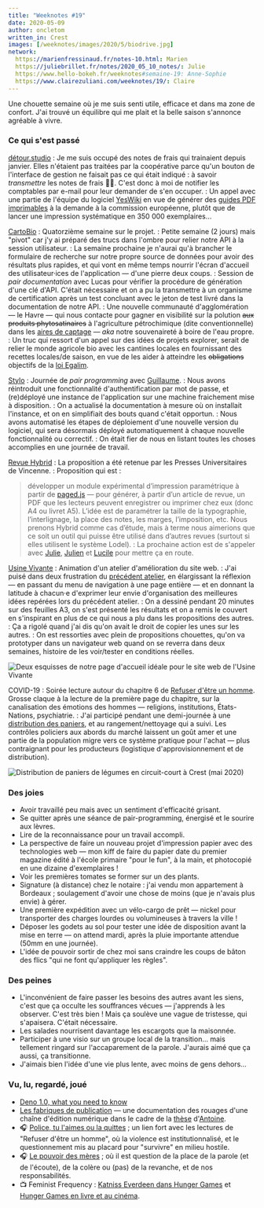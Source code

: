 ```yaml
---
title: "Weeknotes #19"
date: 2020-05-09
author: oncletom
written_in: Crest
images: [/weeknotes/images/2020/5/biodrive.jpg]
network:
  https://marienfressinaud.fr/notes-10.html: Marien
  https://juliebrillet.fr/notes/2020_05_10_notes/: Julie
  https://www.hello-bokeh.fr/weeknotes#semaine-19: Anne-Sophie
  https://www.clairezuliani.com/weeknotes/19/: Claire
---
```


Une chouette semaine où je me suis senti utile, efficace et dans ma zone de confort. J'ai trouvé un équilibre qui me plait et la belle saison s'annonce agréable à vivre.

<!--more-->

### Ce qui s'est passé

[détour.studio]
: Je me suis occupé des notes de frais qui trainaient depuis janvier.
  Elles n'étaient pas traitées par la coopérative parce qu'un bouton de l'interface de gestion ne faisait pas ce qui était indiqué : à savoir _transmettre_ les notes de frais 🤦‍♂️. C'est donc à moi de notifier
  les comptables par e-mail pour leur demander de s'en occuper.
: Un appel avec une partie de l'équipe du logiciel [YesWiki](https://yeswiki.net) en vue de générer des [guides PDF imprimables](https://github.com/YesWiki/yeswiki-extension-publication) à la demande à la commission européenne, plutôt que de lancer une impression systématique en 350 000 exemplaires…

[CartoBio]
: Quatorzième semaine sur le projet.
: Petite semaine (2 jours) mais "pivot" car j'y ai préparé des trucs dans l'ombre pour relier notre API à la session utilisateur.
: La semaine prochaine je n'aurai qu'à brancher le formulaire de recherche sur notre propre source de données pour avoir des résultats plus rapides, et qui vont en même temps nourrir l'écran d'accueil des utilisateur·ices de l'application — d'une pierre deux coups.
: Session de _pair documentation_ avec Lucas pour vérifier la procédure
  de génération d'une clé d'API. C'était nécessaire et on a pu la transmettre à un organisme de certification après un test concluant avec le jeton de test livré dans la documentation de notre API.
: Une nouvelle communauté d'agglomération — le Havre — qui nous contacte
  pour gagner en visibilité sur la polution ~~aux produits phytosatinaires~~ à l'agriculture pétrochimique (dite conventionnelle) dans les [aires de captage](https://aires-captages.fr/) — _aka_ notre souvenaireté à boire de l'eau propre.
: Un truc qui ressort d'un appel sur des idées de projets explorer,
  serait de relier le monde agricole bio avec les cantines locales
  en fournissant des recettes locales/de saison, en vue de les aider
  à atteindre les ~~obligations~~ objectifs de la [loi Egalim](https://agriculture.gouv.fr/egalim-ce-que-contient-la-loi-agriculture-et-alimentation).


[Stylo]
: Journée de _pair programming_ avec [Guillaume].
: Nous avons réintroduit une fonctionnalité d'authentification par mot de passe, et (re)déployé une instance de l'application sur une machine fraichement mise à disposition.
: On a actualisé la documentation à mesure où on installait l'instance,
  et on en simplifiait des bouts quand c'était opportun.
: Nous avons automatisé les étapes de déploiement d'une nouvelle version
  du logiciel, qui sera désormais déployé automatiquement à chaque nouvelle fonctionnalité ou correctif.
: On était fier de nous en listant toutes les choses accomplies en une journée de travail.


[Revue Hybrid]
: La proposition a été retenue par les Presses Universitaires de Vincenne.
: Proposition qui est :
> développer un module expérimental d’impression paramétrique à partir de [paged.js] — pour générer, à partir d’un article de revue, un PDF que les lecteurs peuvent enregistrer ou imprimer chez eux (donc A4 ou livret A5). L’idée est de paramétrer la taille de la typographie, l’interlignage, la place des notes, les marges, l’imposition, etc. Nous prenons Hybrid comme cas d’étude, mais à terme nous aimerions que ce soit un outil qui puisse être utilisé dans d’autres revues (surtout si elles utilisent le système Lodel).
: La prochaine action est de s'appeler avec [Julie], [Julien] et [Lucile]
  pour mettre ça en route.


[Usine Vivante]
: Animation d'un atelier d'amélioration du site web.
: J'ai puisé dans deux frustration du [précédent atelier](/weeknotes/17/),
  en élargissant la réflexion — en passant du menu de navigation à une page entière —
  et en donnant la latitude à chacun·e d'exprimer leur envie d'organisation des meilleures idées repérées lors du précédent atelier.
: On a dessiné pendant 20 minutes sur des feuilles A3, on s'est présenté
  les résultats et on a remis le couvert en s'inspirant en plus de ce qui
  nous a plu dans les propositions des autres.
: Ça a rigolé quand j'ai dis qu'on avait le droit de copier les unes sur
  les autres.
: On est ressorties avec plein de propositions chouettes, qu'on va
  prototyper dans un navigateur web quand on se reverra
  dans deux semaines, histoire de les voir/tester en conditions réelles.

![](/weeknotes/images/2020/5/maquette-uv.png "Deux esquisses de notre page d'accueil idéale pour le site web de l'Usine Vivante")


COVID-19
: Soirée lecture autour du chapitre 6 de [Refuser d'être un homme](https://www.syllepse.net/refuser-d-etre-un-homme-_r_62_i_567.html).<br>
  Grosse claque à la lecture de la première page du chapitre, sur la
  canalisation des émotions des hommes — religions, institutions, États-Nations, psychiatrie.
: J'ai participé pendant une demi-journée à une [distribution des paniers](https://www.openfoodfrance.org/biodrivecrest/shop), et
  au rangement/nettoyage qui a suivi. Les contrôles policiers aux abords
  du marché laissent un goût amer et une partie de la population
  migre vers ce système pratique pour l'achat — plus contraignant
  pour les producteurs (logistique d'approvisionnement et de distribution).

![](/weeknotes/images/2020/5/biodrive.jpg "Distribution de paniers de légumes en circuit-court à Crest (mai 2020)")

### Des joies

- Avoir travaillé peu mais avec un sentiment d'efficacité grisant.
- Se quitter après une séance de pair-programming, énergisé et le sourire aux lèvres.
- Lire de la reconnaissance pour un travail accompli.
- La perspective de faire un nouveau projet d'impression papier avec des technologies web — mon kiff de faire du papier date du premier magazine édité à l'école primaire "pour le fun", à la main, et photocopié en une dizaine d'exemplaires !
- Voir les premières tomates se former sur un des plants.
- Signature (à distance) chez le notaire : j'ai vendu mon appartement à Bordeaux ; soulagement d'avoir une chose de moins (que je n'avais plus envie) à gérer.
- Une première expédition avec un vélo-cargo de prêt — nickel pour transporter des charges lourdes ou volumineuses à travers la ville !
- Déposer les godets au sol pour tester une idée de disposition avant la mise en terre — on attend mardi, après la pluie importante attendue (50mm en une journée).
- L'idée de pouvoir sortir de chez moi sans craindre les coups de bâton des flics "qui ne font qu'appliquer les règles".

### Des peines

- L'inconvénient de faire passer les besoins des autres avant les siens,
  c'est que ça occulte les souffrances vécues — j'apprends à les observer.
  C'est très bien ! Mais ça soulève une vague de tristesse, qui s'apaisera.
  C'était nécessaire.
- Les salades nourrisent davantage les escargots que la maisonnée.
- Participer à une visio sur un groupe local de la transition… mais tellement ringard sur l'accaparement de la parole. J'aurais aimé que ça aussi, ça transitionne.
- J'aimais bien l'idée d'une vie plus lente, avec moins de gens dehors…

### Vu, lu, regardé, joué

- [Deno 1.0, what you need to know](https://blog.logrocket.com/deno-1-0-what-you-need-to-know/)
- [Les fabriques de publication](https://www.quaternum.net/2020/04/29/les-fabriques-de-publication/) — une documentation des rouages d'une chaîne d'édition numérique dans le cadre de la [thèse](https://www.quaternum.net/phd/) d'[Antoine].
- 🎧 [Police, tu l'aimes ou la quittes](https://www.franceculture.fr/emissions/les-pieds-sur-terre/police-tu-laimes-ou-tu-la-quittes) ; un lien fort avec les lectures de "Refuser d'être un homme", où la violence est institutionnalisé, et le questionnement mis au placard pour "survivre" en milieu hostile.
- 🎧 [Le pouvoir des mères](https://www.arteradio.com/son/61663279/le_pouvoir_des_meres_23) ; où il est question de la place de la parole (et de l'écoute), de la colère ou (pas) de la revanche, et de nos responsabilités.
- 📺 Feminist Frequency : [Katniss Everdeen dans Hunger Games](https://www.youtube.com/watch?v=C8428XSejp0) et [Hunger Games en livre et au cinéma](https://www.youtube.com/watch?v=3AilblBXlWU).

[détour.studio]: /
[Stylo]: https://github.com/EcrituresNumeriques/stylo
[Jardins Nourriciers]: https://www.lesjardinsnourriciers.com/
[CartoBio]: https://cartobio.org/
[Usine Vivante]: https://www.usinevivante.org
[Apprendre à développer une cartographie web]: https://github.com/sofiaboulaarab/carto_recherche
[Revue Hybrid]: https://www.puv-editions.fr/collections/hybrid.html
[paged.js]: https://www.pagedjs.org/

[Sofia]: https://twitter.com/sofiaboulaarab
[Anne-Sophie]: https://hello-bokeh.fr
[Guillaume]: https://www.yuzutech.fr/
[Antoine]: https://www.quaternum.net/
[Julie]: http://julie-blanc.fr/
[Julien]: https://www.lesvoisinsdustudio.ch/
[Lucile]: http://lucilehaute.fr/
